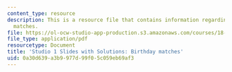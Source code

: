 ```yaml
---
content_type: resource
description: This is a resource file that contains information regarding birthday
  matches.
file: https://ol-ocw-studio-app-production.s3.amazonaws.com/courses/18-05-introduction-to-probability-and-statistics-spring-2014/0a30d639a3b9977d99f05c059eb69af3_MIT18_05S14_studio1slides.pdf
file_type: application/pdf
resourcetype: Document
title: 'Studio 1 Slides with Solutions: Birthday matches'
uid: 0a30d639-a3b9-977d-99f0-5c059eb69af3
---
```

